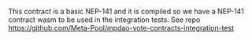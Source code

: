 This contract is a basic NEP-141 and it is compiled so we have a NEP-141 contract wasm to be used in the integration tests. See repo https://github.com/Meta-Pool/mpdao-vote-contracts-integration-test